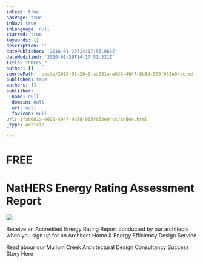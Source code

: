 ```yaml
---
inFeed: true
hasPage: true
inNav: true
inLanguage: null
starred: true
keywords: []
description: ''
datePublished: '2016-01-29T14:17:56.066Z'
dateModified: '2016-01-29T14:17:51.321Z'
title: "FREE\_"
author: []
sourcePath: _posts/2016-01-29-1fad081a-e029-4947-9b5d-005f032e04cc.md
published: true
authors: []
publisher:
  name: null
  domain: null
  url: null
  favicon: null
url: 1fad081a-e029-4947-9b5d-005f032e04cc/index.html
_type: Article

---
```

# FREE 

# NatHERS Energy Rating Assessment Report
![](https://the-grid-user-content.s3-us-west-2.amazonaws.com/63e6c73e-07fa-4f7c-b134-ebd99779a5cf.png)

Receive an Accredited Energy Rating Report conducted by our architects when you sign up for an Architect Home & Energy Efficiency Design Service

Read abour our Mullum Creek Architectural Design Consultancy Success Story Here